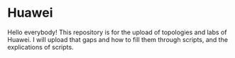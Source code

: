 # Huawei
Hello everybody! This repository is for the upload of topologies and labs of Huawei. I will upload that gaps and how to fill them through scripts, and the explications of scripts.
